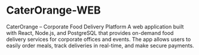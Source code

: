 # CaterOrange-WEB
CaterOrange – Corporate Food Delivery Platform A web application built with React, Node.js, and PostgreSQL that provides on-demand food delivery services for corporate offices and events. The app allows users to easily order meals, track deliveries in real-time, and make secure payments.
